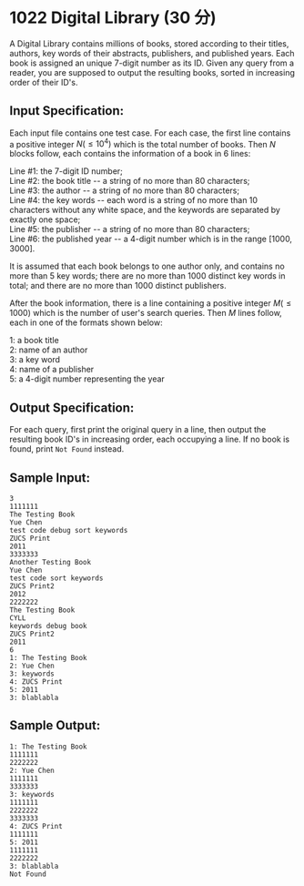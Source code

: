 # 1022 Digital Library (30 分)

A Digital Library contains millions of books, stored according to their titles, authors, key words of their abstracts, publishers, and published years. Each book is assigned an unique 7-digit number as its ID. Given any query from a reader, you are supposed to output the resulting books, sorted in increasing order of their ID's.

## Input Specification:
Each input file contains one test case. For each case, the first line contains a positive integer $N (≤ 10^4)$ which is the total number of books. Then $N$ blocks follow, each contains the information of a book in 6 lines:

Line #1: the 7-digit ID number;<br>
Line #2: the book title -- a string of no more than 80 characters;<br>
Line #3: the author -- a string of no more than 80 characters;<br>
Line #4: the key words -- each word is a string of no more than 10 characters without any white space, and the keywords are separated by exactly one space;<br>
Line #5: the publisher -- a string of no more than 80 characters;<br>
Line #6: the published year -- a 4-digit number which is in the range [1000, 3000].

It is assumed that each book belongs to one author only, and contains no more than 5 key words; there are no more than 1000 distinct key words in total; and there are no more than 1000 distinct publishers.

After the book information, there is a line containing a positive integer $M (≤ 1000)$ which is the number of user's search queries. Then $M$ lines follow, each in one of the formats shown below:

1: a book title<br>
2: name of an author<br>
3: a key word<br>
4: name of a publisher<br>
5: a 4-digit number representing the year<br>

## Output Specification:
For each query, first print the original query in a line, then output the resulting book ID's in increasing order, each occupying a line. If no book is found, print `Not Found` instead.

## Sample Input:
```
3
1111111
The Testing Book
Yue Chen
test code debug sort keywords
ZUCS Print
2011
3333333
Another Testing Book
Yue Chen
test code sort keywords
ZUCS Print2
2012
2222222
The Testing Book
CYLL
keywords debug book
ZUCS Print2
2011
6
1: The Testing Book
2: Yue Chen
3: keywords
4: ZUCS Print
5: 2011
3: blablabla
```

## Sample Output:
```
1: The Testing Book
1111111
2222222
2: Yue Chen
1111111
3333333
3: keywords
1111111
2222222
3333333
4: ZUCS Print
1111111
5: 2011
1111111
2222222
3: blablabla
Not Found
```
